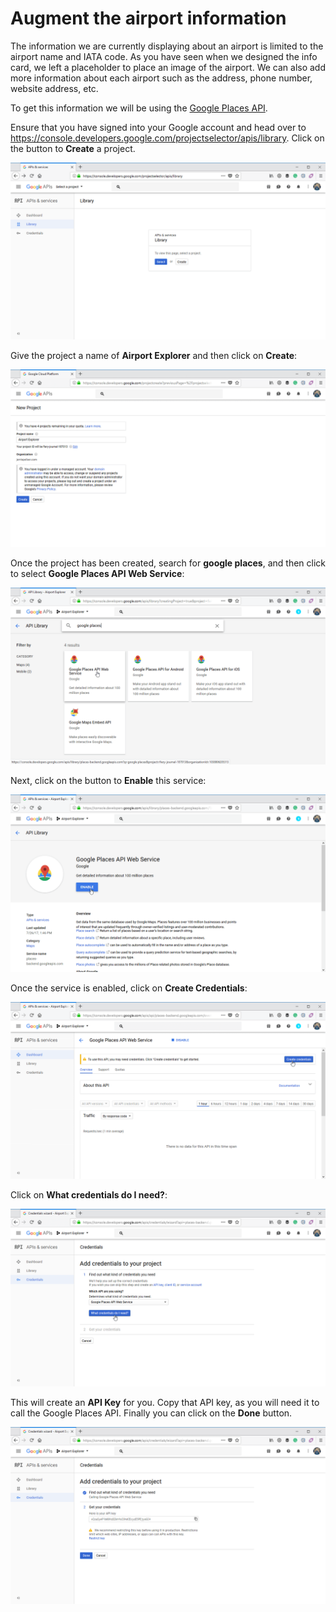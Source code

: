 # Augment the airport information

The information we are currently displaying about an airport is limited to the airport name and IATA code. As you have seen when we designed the info card, we left a placeholder to place an image of the airport. We can also add more information about each airport such as the address, phone number, website address, etc.

To get this information we will be using the [Google Places API](https://developers.google.com/places/). 

Ensure that you have signed into your Google account and head over to https://console.developers.google.com/projectselector/apis/library. Click on the button to **Create** a project.

![](google-1.png)

Give the project a name of **Airport Explorer** and then click on **Create**:

![](google-2.png)

Once the project has been created, search for **google places**, and then click to select **Google Places API Web Service**:

![](google-3.png)

Next, click on the button to **Enable** this service:

![](google-4.png)

Once the service is enabled, click on **Create Credentials**:

![](google-5.png)

Click on **What credentials do I need?**:

![](google-6.png)

This will create an **API Key** for you. Copy that API key, as you will need it to call the Google Places API. Finally you can click on the **Done** button.

![](google-7.png)
